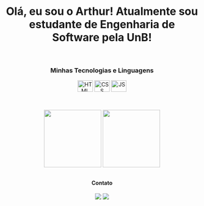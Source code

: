 <div id="presentation" align="center">
  <br></br>

  <h1>Olá, eu sou o Arthur! Atualmente sou estudante de Engenharia de Software pela UnB!</h1>
</div>

<div align="center" id="tech-icons">
 <br>
  <h3>Minhas Tecnologias e Linguagens</h3>
   <img align="center" alt="HTML" height="30" width="40" src="https://icongr.am/devicon/html5-plain.svg?size=128&color=ffffff">
   <img align="center" alt="CSS" height="30" width="40" src="https://icongr.am/devicon/css3-plain.svg?size=128&color=ffffff">
   <img align="center" alt="JS" height="30" width="40" src="https://icongr.am/devicon/javascript-plain.svg?size=128&color=ffffff">
   <br></br>
</div>


##

<div id="git-stats" align="center">
  <img height="150em" src="https://github-readme-stats.vercel.app/api?username=artmds&show_icons=true&theme=dark&include_all_commits=true&count_private=true"/>
  <img height="150em" src="https://github-readme-stats.vercel.app/api/top-langs/?username=artmds&layout=compact&langs_count=7&theme=dark"/>
</div>

##

<div id="social-media" align="center"> 
  <h4>Contato</h4>
  <a href = "mailto:arthur.mdsousa@gmail.com@gmail.com"><img src="https://img.shields.io/badge/-Gmail-%23333?style=for-the-badge&logo=gmail&logoColor=white" target="_blank"></a>
  <a href="https://www.linkedin.com/in/arthur-sousa-514478206/" target="_blank"><img src="https://img.shields.io/badge/-LinkedIn-%230077B5?style=for-the-badge&logo=linkedin&logoColor=white" target="_blank"></a> 
